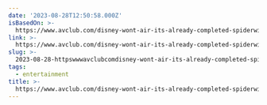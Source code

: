 ```yaml
---
date: '2023-08-28T12:50:58.000Z'
isBasedOn: >-
  https://www.avclub.com/disney-wont-air-its-already-completed-spiderwick-chron-1850777888
link: >-
  https://www.avclub.com/disney-wont-air-its-already-completed-spiderwick-chron-1850777888
slug: >-
  2023-08-28-httpswwwavclubcomdisney-wont-air-its-already-completed-spiderwick-chron-1850777888
tags:
  - entertainment
title: >-
  https://www.avclub.com/disney-wont-air-its-already-completed-spiderwick-chron-1850777888
---
```


